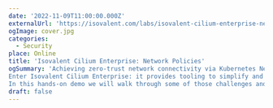 ```yaml
---
date: '2022-11-09T11:00:00.000Z'
externalUrl: 'https://isovalent.com/labs/isovalent-cilium-enterprise-network-policies/'
ogImage: cover.jpg
categories:
  - Security
place: Online
title: 'Isovalent Cilium Enterprise: Network Policies'
ogSummary: 'Achieving zero-trust network connectivity via Kubernetes Network Policy is complex as modern applications have many service dependencies (downstream APIs, databases, authentication services, etc.). With the “default deny” model, a missed dependency leads to a broken application. Moreover, the YAML syntax of Network Policy is often difficult for newcomers to understand. This makes writing policies and understanding their expected behavior (once deployed) challenging.
Enter Isovalent Cilium Enterprise: it provides tooling to simplify and automate the creation of Network Policy based on labels and DNS-aware data from Cilium Hubble. APIs enable integration into CI/CD workflows while visualizations help teams understand the expected behavior of a given policy. Collectively, these capabilities dramatically reduce the barrier to entry to creating Network Policies and the ongoing overhead of maintaining them as applications evolve.
In this hands-on demo we will walk through some of those challenges and their solutions.'
draft: false
---
```

